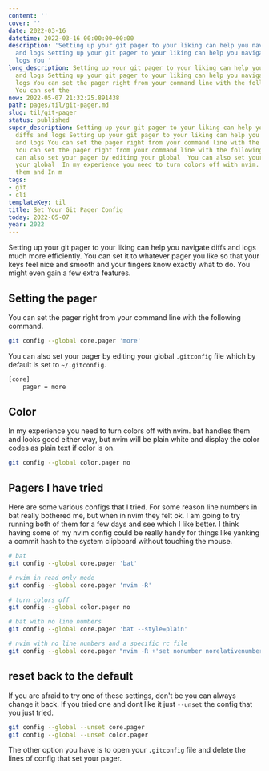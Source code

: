 ```yaml
---
content: ''
cover: ''
date: 2022-03-16
datetime: 2022-03-16 00:00:00+00:00
description: 'Setting up your git pager to your liking can help you navigate diffs
  and logs Setting up your git pager to your liking can help you navigate diffs and
  logs You '
long_description: Setting up your git pager to your liking can help you navigate diffs
  and logs Setting up your git pager to your liking can help you navigate diffs and
  logs You can set the pager right from your command line with the following command.
  You can set the
now: 2022-05-07 21:32:25.891438
path: pages/til/git-pager.md
slug: til/git-pager
status: published
super_description: Setting up your git pager to your liking can help you navigate
  diffs and logs Setting up your git pager to your liking can help you navigate diffs
  and logs You can set the pager right from your command line with the following command.
  You can set the pager right from your command line with the following command. You
  can also set your pager by editing your global  You can also set your pager by editing
  your global  In my experience you need to turn colors off with nvim.  bat handles
  them and In m
tags:
- git
- cli
templateKey: til
title: Set Your Git Pager Config
today: 2022-05-07
year: 2022
---
```


Setting up your git pager to your liking can help you navigate diffs and logs
much more efficiently.  You can set it to whatever pager you like so that your
keys feel nice and smooth and your fingers know exactly what to do.  You might
even gain a few extra features.

## Setting the pager

You can set the pager right from your command line with the following command.

``` bash
git config --global core.pager 'more'
```

You can also set your pager by editing your global `.gitconfig` file which by
default is set to `~/.gitconfig`.

``` bash
[core]
    pager = more
```

## Color

In my experience you need to turn colors off with nvim.  bat handles them and
looks good either way, but nvim will be plain white and display the color
codes as plain text if color is on.

``` bash
git config --global color.pager no
```

## Pagers I have tried

Here are some various configs that I tried.  For some reason line numbers in
bat really bothered me, but when in nvim they felt ok.  I am going to try
running both of them for a few days and see which I like better.  I think
having some of my nvim config could be really handy for things like yanking a
commit hash to the system clipboard without touching the mouse.

``` bash
# bat
git config --global core.pager 'bat'

# nvim in read only mode
git config --global core.pager 'nvim -R'

# turn colors off
git config --global color.pager no

# bat with no line numbers
git config --global core.pager 'bat --style=plain'

# nvim with no line numbers and a specific rc file
git config --global core.pager "nvim -R +'set nonumber norelativenumber' -u ~/.config/nvim/init-git.vim"
```

## reset back to the default

If you are afraid to try one of these settings, don't be you can always change
it back.  If you tried one and dont like it just `--unset` the config that you
just tried.

``` bash
git config --global --unset core.pager
git config --global --unset color.pager
```

The other option you have is to open your `.gitconfig` file and delete the
lines of config that set your pager.